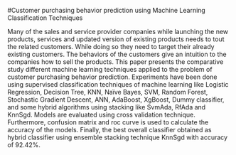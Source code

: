 #Customer purchasing behavior prediction using Machine Learning Classification Techniques

Many of the sales and service provider companies while launching the new products, services and updated version of existing products needs to tout the related customers. While doing so they need to target their already existing customers. The behaviors of the customers give an intuition to the companies how to sell the products. This paper presents the comparative study different machine learning techniques applied to the problem of customer purchasing behavior prediction. Experiments have been done using supervised classification techniques of machine learning like Logistic Regression, Decision Tree, KNN, Naïve Bayes,  SVM, Random Forest, Stochastic Gradient Descent, ANN, AdaBoost, XgBoost, Dummy classifier, and some hybrid algorithms using stacking like SvmAda, RfAda and KnnSgd. Models are evaluated using cross validation technique. Furthermore, confusion matrix and roc curve is used to calculate the accuracy of the models. Finally, the best overall classifier obtained as hybrid classifier using ensemble stacking technique KnnSgd with accuracy of 92.42%.
